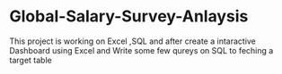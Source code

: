 # Global-Salary-Survey-Anlaysis
This project is working on Excel ,SQL  and after create a intaractive Dashboard using Excel and Write some few qureys on SQL to feching a target table
